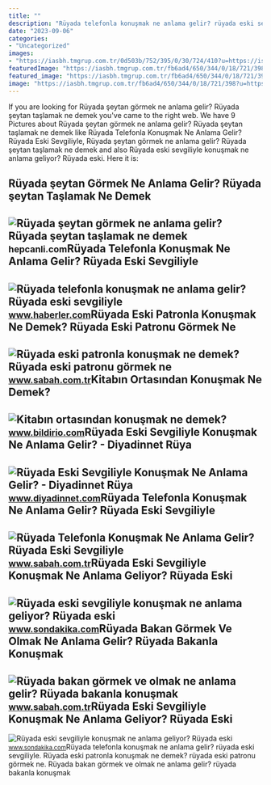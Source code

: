```yaml
---
title: ""
description: "Rüyada telefonla konuşmak ne anlama gelir? rüyada eski sevgiliyle"
date: "2023-09-06"
categories:
- "Uncategorized"
images:
- "https://iasbh.tmgrup.com.tr/0d503b/752/395/0/30/724/410?u=https://isbh.tmgrup.com.tr/sbh/2021/08/30/ruyada-telefonla-konusmak-ne-anlama-gelir-ruyada-eski-sevgiliyle-ve-tanidik-biriyle-telefonla-konusmak-anlami-nedir-1630318389081.jpg"
featuredImage: "https://iasbh.tmgrup.com.tr/fb6ad4/650/344/0/18/721/398?u=https://isbh.tmgrup.com.tr/sbh/2021/09/23/ruyada-bakan-gormek-ne-anlama-gelir-ruyada-bakanla-konusmak-ne-demek-1632382328353.jpg"
featured_image: "https://iasbh.tmgrup.com.tr/fb6ad4/650/344/0/18/721/398?u=https://isbh.tmgrup.com.tr/sbh/2021/09/23/ruyada-bakan-gormek-ne-anlama-gelir-ruyada-bakanla-konusmak-ne-demek-1632382328353.jpg"
image: "https://iasbh.tmgrup.com.tr/fb6ad4/650/344/0/18/721/398?u=https://isbh.tmgrup.com.tr/sbh/2021/09/23/ruyada-bakan-gormek-ne-anlama-gelir-ruyada-bakanla-konusmak-ne-demek-1632382328353.jpg"
---
```


If you are looking for Rüyada şeytan görmek ne anlama gelir? Rüyada şeytan taşlamak ne demek you've came to the right web. We have 9 Pictures about Rüyada şeytan görmek ne anlama gelir? Rüyada şeytan taşlamak ne demek like Rüyada Telefonla Konuşmak Ne Anlama Gelir? Rüyada Eski Sevgiliyle, Rüyada şeytan görmek ne anlama gelir? Rüyada şeytan taşlamak ne demek and also Rüyada eski sevgiliyle konuşmak ne anlama geliyor? Rüyada eski. Here it is:

Rüyada şeytan Görmek Ne Anlama Gelir? Rüyada şeytan Taşlamak Ne Demek
---------------------------------------------------------------------

 ![Rüyada şeytan görmek ne anlama gelir? Rüyada şeytan taşlamak ne demek](https://hepcanli.com/wp-content/uploads/2022/01/ruyada-seytan-gormek-ne-anlama-gelir-ruyada-seytan-taslamak-ne-demek-ruyada-seytanla-konusmak-ne-demek-i3H1JmGR.jpg) <small>hepcanli.com</small>Rüyada Telefonla Konuşmak Ne Anlama Gelir? Rüyada Eski Sevgiliyle
-----------------------------------------------------------------

 ![Rüyada telefonla konuşmak ne anlama gelir? Rüyada eski sevgiliyle](https://i.hbrcdn.com/haber/2021/12/07/ruyada-telefonla-konusmak-ne-anlama-gelir-ruyada-14581049_4994_amp.jpg) <small>www.haberler.com</small>Rüyada Eski Patronla Konuşmak Ne Demek? Rüyada Eski Patronu Görmek Ne
---------------------------------------------------------------------

 ![Rüyada eski patronla konuşmak ne demek? Rüyada eski patronu görmek ne](https://iasbh.tmgrup.com.tr/d93a7c/752/395/0/101/724/481?u=https://isbh.tmgrup.com.tr/sbh/2021/09/27/ruyada-eski-patronu-gormek-ne-anlama-gelir-ruyada-eski-patronla-konusmak-ne-demek-1632733504676.jpg) <small>www.sabah.com.tr</small>Kitabın Ortasından Konuşmak Ne Demek?
-------------------------------------

 ![Kitabın ortasından konuşmak ne demek?](https://www.bildirio.com/media/public/members/5/2021/08/kitabin-ortasindan-konusmak-ne-demek.jpeg) <small>www.bildirio.com</small>Rüyada Eski Sevgiliyle Konuşmak Ne Anlama Gelir? - Diyadinnet Rüya
------------------------------------------------------------------

 ![Rüyada Eski Sevgiliyle Konuşmak Ne Anlama Gelir? - Diyadinnet Rüya](https://www.diyadinnet.com/d/ruya/ruyada-eski-sevgiliyle-konusmak-ne-anlama-gelir-6070.jpg) <small>www.diyadinnet.com</small>Rüyada Telefonla Konuşmak Ne Anlama Gelir? Rüyada Eski Sevgiliyle
-----------------------------------------------------------------

 ![Rüyada Telefonla Konuşmak Ne Anlama Gelir? Rüyada Eski Sevgiliyle](https://iasbh.tmgrup.com.tr/0d503b/752/395/0/30/724/410?u=https://isbh.tmgrup.com.tr/sbh/2021/08/30/ruyada-telefonla-konusmak-ne-anlama-gelir-ruyada-eski-sevgiliyle-ve-tanidik-biriyle-telefonla-konusmak-anlami-nedir-1630318389081.jpg) <small>www.sabah.com.tr</small>Rüyada Eski Sevgiliyle Konuşmak Ne Anlama Geliyor? Rüyada Eski
--------------------------------------------------------------

 ![Rüyada eski sevgiliyle konuşmak ne anlama geliyor? Rüyada eski](https://i2.sdacdn.com/haber/2022/10/27/ruyada-eski-sevgiliyle-konusmak-ne-anlama-geliyor-15388888_7978_m.jpg) <small>www.sondakika.com</small>Rüyada Bakan Görmek Ve Olmak Ne Anlama Gelir? Rüyada Bakanla Konuşmak
---------------------------------------------------------------------

 ![Rüyada bakan görmek ve olmak ne anlama gelir? Rüyada bakanla konuşmak](https://iasbh.tmgrup.com.tr/fb6ad4/650/344/0/18/721/398?u=https://isbh.tmgrup.com.tr/sbh/2021/09/23/ruyada-bakan-gormek-ne-anlama-gelir-ruyada-bakanla-konusmak-ne-demek-1632382328353.jpg) <small>www.sabah.com.tr</small>Rüyada Eski Sevgiliyle Konuşmak Ne Anlama Geliyor? Rüyada Eski
--------------------------------------------------------------

 ![Rüyada eski sevgiliyle konuşmak ne anlama geliyor? Rüyada eski](https://i2.sdacdn.com/haber/2022/10/27/ruyada-eski-sevgiliyle-konusmak-ne-anlama-geliyor-15388888_1675_amp.jpg) <small>www.sondakika.com</small>Rüyada telefonla konuşmak ne anlama gelir? rüyada eski sevgiliyle. Rüyada eski patronla konuşmak ne demek? rüyada eski patronu görmek ne. Rüyada bakan görmek ve olmak ne anlama gelir? rüyada bakanla konuşmak

